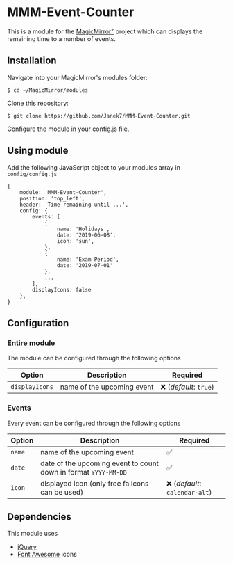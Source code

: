 # MMM-Event-Counter

This is a module for the [MagicMirror²](https://github.com/MichMich/MagicMirror/) project which can displays the remaining time to a number of events.

## Installation

Navigate into your MagicMirror's modules folder:

``$ cd ~/MagicMirror/modules``

Clone this repository:

``$ git clone https://github.com/Janek7/MMM-Event-Counter.git``

Configure the module in your config.js file.

## Using module
Add the following JavaScript object to your modules array in ``config/config.js``
````
{
    module: 'MMM-Event-Counter',
    position: 'top_left',
    header: 'Time remaining until ...',
    config: {
        events: [
            {
                name: 'Holidays',
                date: '2019-06-08',
                icon: 'sun',
            },
            {
                name: 'Exam Period',
                date: '2019-07-01'
            },
            ...
        ],
        displayIcons: false
    },
}
````

## Configuration

### Entire module

The module can be configured through the following options

| Option | Description | Required |
|----------------- |----------- | ------- |
| `displayIcons` | name of the upcoming event | ❌ (*default*: `true`)  |

### Events

Every event can be configured through the following options

| Option | Description | Required |
|----------------- |----------- | ------- |
| `name` | name of the upcoming event | ✅  |
| `date` | date of the upcoming event to count down in format `YYYY-MM-DD` | ✅  |
| `icon` | displayed icon (only free fa icons can be used) | ❌ (*default*: `calendar-alt`)  |


## Dependencies
This module uses
+ [jQuery](https://jquery.com/)
+ [Font Awesome](https://origin.fontawesome.com/) icons